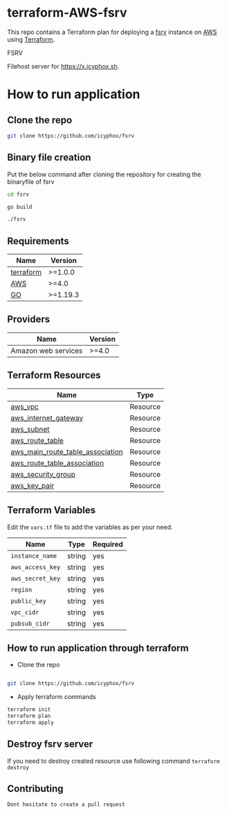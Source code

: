 # terraform-AWS-fsrv

This repo contains a Terraform plan for deploying a [fsrv](https://github.com/icyphox/fsrv) instance on
[AWS](https://aws.amazon.com/) using [Terraform](https://www.terraform.io/).

FSRV

Filehost server for https://x.icyphox.sh.

# How to run application

## Clone the repo
```sh
git clone https://github.com/icyphox/fsrv
```

## Binary file creation

Put the below command after cloning the repository for creating the binaryfile of fsrv

```sh
cd fsrv

go build

./fsrv

```

## Requirements

| Name | Version |
| ---- | ------- |
| [terraform](https://www.terraform.io/downloads) | >=1.0.0 |
| [AWS](https://aws.amazon.com/) | >=4.0 |
| [GO](https://go.dev/doc/install) | >=1.19.3 |

## Providers

|Name | Version |
| --- | ------- |
| Amazon web services | >=4.0 |

## Terraform Resources

| Name | Type |
| ---------| ------------|
| [aws_vpc](https://registry.terraform.io/providers/hashicorp/aws/latest/docs/resources/vpc) | Resource |
| [aws_internet_gateway](https://registry.terraform.io/providers/hashicorp/aws/latest/docs/resources/internet_gateway) | Resource |
| [aws_subnet](https://registry.terraform.io/providers/hashicorp/aws/latest/docs/resources/subnet) | Resource |
| [aws_route_table](https://registry.terraform.io/providers/hashicorp/aws/latest/docs/resources/route_table) | Resource |
| [aws_main_route_table_association](https://registry.terraform.io/providers/hashicorp/aws/latest/docs/resources/main_route_table_association) | Resource |
| [aws_route_table_association](https://registry.terraform.io/providers/hashicorp/aws/latest/docs/resources/route_table_association) | Resource |
| [aws_security_group](https://registry.terraform.io/providers/hashicorp/aws/latest/docs/resources/security_group) | Resource |
| [aws_key_pair](https://registry.terraform.io/providers/hashicorp/aws/latest/docs/resources/key_pair) | Resource |

## Terraform Variables
 Edit the `vars.tf` file to add the variables as per your need.

| Name |  Type | Required|
| ---- |  ---- | ------- |
| `instance_name`  | string | yes |
| `aws_access_key` |  string | yes
| `aws_secret_key` | string | yes |
| `region` | string | yes |
| `public_key` |  string | yes |
| `vpc_cidr` | string | yes |
| `pubsub_cidr`| string | yes |


## How to run application through terraform
- Clone the repo
```bash 

git clone https://github.com/icyphox/fsrv

```
- Apply terraform commands

```bash
terraform init
terraform plan
terraform apply
```

## Destroy fsrv server

If you need to destroy created resource use following command `terraform destroy`

## Contributing
```bash
Dont hesitate to create a pull request
```